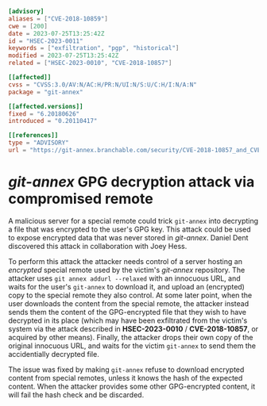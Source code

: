 ``` toml
[advisory]
aliases = ["CVE-2018-10859"]
cwe = [200]
date = 2023-07-25T13:25:42Z
id = "HSEC-2023-0011"
keywords = ["exfiltration", "pgp", "historical"]
modified = 2023-07-25T13:25:42Z
related = ["HSEC-2023-0010", "CVE-2018-10857"]

[[affected]]
cvss = "CVSS:3.0/AV:N/AC:H/PR:N/UI:N/S:U/C:H/I:N/A:N"
package = "git-annex"

[[affected.versions]]
fixed = "6.20180626"
introduced = "0.20110417"

[[references]]
type = "ADVISORY"
url = "https://git-annex.branchable.com/security/CVE-2018-10857_and_CVE-2018-10859/"
```

# *git-annex* GPG decryption attack via compromised remote

A malicious server for a special remote could trick `git-annex` into
decrypting a file that was encrypted to the user's GPG key. This attack
could be used to expose encrypted data that was never stored in
*git-annex*. Daniel Dent discovered this attack in collaboration with
Joey Hess.

To perform this attack the attacker needs control of a server hosting an
*encrypted* special remote used by the victim's *git-annex* repository.
The attacker uses `git annex addurl --relaxed` with an innocuous URL,
and waits for the user's `git-annex` to download it, and upload an
(encrypted) copy to the special remote they also control. At some later
point, when the user downloads the content from the special remote, the
attacker instead sends them the content of the GPG-encrypted file that
they wish to have decrypted in its place (which may have been
exfiltrated from the victim's system via the attack described in
**HSEC-2023-0010** / **CVE-2018-10857**, or acquired by other means).
Finally, the attacker drops their own copy of the original innocuous
URL, and waits for the victim `git-annex` to send them the accidentially
decrypted file.

The issue was fixed by making `git-annex` refuse to download encrypted
content from special remotes, unless it knows the hash of the expected
content. When the attacker provides some other GPG-encrypted content, it
will fail the hash check and be discarded.
